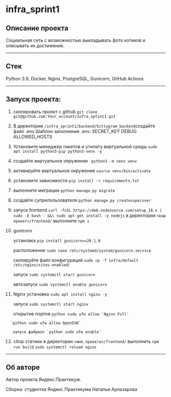 # infra_sprint1

## Описание проекта 

Социальная сеть с возможностью выкладывать фото котиков и описывать их достижения.

---
## Стек 

Python 3.9, Docker, Nginx, PostgreSQL, Gunicorn, GitHub Actions

---

## Запуcк проекта: 

   1) скопировать проект с github  `git clone git@github.com:Your_account/infra_sptint1.git`
   2) В директории `/infra_sprint1/backend/kittygram_backend`создайте файл .env
      Шаблон заполнения .env:
         SECRET_KEY
         DEBUG
         ALLOWED_HOSTS
   3) Установите менеджер пакетов и утилиту виртуальной среды ``` sudo apt install python3-pip python3-venv -y ```
   4) создайте виртуальное оеружение ``` python3 -m venv venv``` 
   5) активируйте виртуальное окружение ```source venv/bin/activate ``` 
   6) установите зависимости ```pip install -r requirements.txt ```
   7) выполните миграции ```python manage.py migrate```
   8) создайте супрепользователя ```python manage.py createsuperuser```
   9) запуск frontend
      ```curl -fsSL https://deb.nodesource.com/setup_18.x | sudo -E bash - &&\ sudo apt-get install -y nodejs```
      в директории ```<ваш проект>/frontend/``` выполнитe ```npm i```
   10) gunicorn
       
       установка `pip install gunicorn==20.1.0`
       
       расположение `sudo nano /etc/systemd/system/gunicorn.service `
       
       скопируйте файл конфигураций `sudo cp -f infra/default /etc/nginx/sites-enabled/`
       
       запуск `sudo systemctl start gunicorn`
       
       автозапуск `sudo systemctl enable gunicorn`
   12) Nginx
       установка `sudo apt install nginx -y `
       
       запуск `sudo systemctl start nginx`
       
       открытие портов `python sudo ufw allow 'Nginx Full'`
       
      `python sudo ufw allow OpenSSH`
       
       запуск файрвол `python sudo ufw enable`
      
   12) сбор статики
      в директории ```<имя_проекта>/frontend/``` выполнить ```npm run build```
      ```sudo systemctl reload nginx```

---
## Об авторе 
Автор проекта Яндекс.Практикум. 

Сборка: студентка Яндекс.Практикума Наталья Арлазарова
